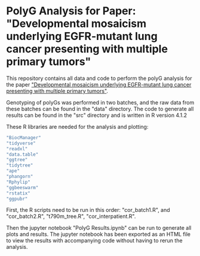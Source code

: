# PolyG Analysis for Paper: "Developmental mosaicism underlying EGFR-mutant lung cancer presenting with multiple primary tumors"

This repository contains all data and code to perform the polyG analysis for the paper <a href="https://doi.org/10.1038/s43018-024-00840-y">"Developmental mosaicism underlying EGFR-mutant lung cancer presenting with multiple primary tumors"</a>. 

Genotyping of polyGs was performed in two batches, and the raw data from these batches can be found in the "data" directory.
The code to generate all results can be found in the "src" directory and is written in R version 4.1.2

These R libraries are needed for the analysis and plotting: 
```R
"BiocManager"
"tidyverse"
"readxl"
"data.table"
"ggtree"
"tidytree"
"ape"
"phangorn"
"Rphylip"
"ggbeeswarm"
"rstatix"
"ggpubr"
```

First, the R scripts need to be run in this order: "cor_batch1.R", and "cor_batch2.R", "t790m_tree.R", "cor_interpatient.R".

Then the jupyter notebook "PolyG Results.ipynb" can be run to generate all plots and results.
The jupyter notebook has been exported as an HTML file to view the results with accompanying code without having to rerun the analysis. 